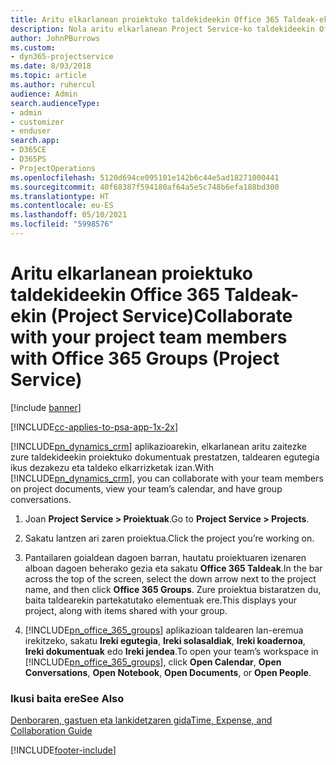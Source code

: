 ```yaml
---
title: Aritu elkarlanean proiektuko taldekideekin Office 365 Taldeak-ekin
description: Nola aritu elkarlanean Project Service-ko taldekideekin Office 365 Taldeak-en bidez
author: JohnPBurrows
ms.custom:
- dyn365-projectservice
ms.date: 8/03/2018
ms.topic: article
ms.author: ruhercul
audience: Admin
search.audienceType:
- admin
- customizer
- enduser
search.app:
- D365CE
- D365PS
- ProjectOperations
ms.openlocfilehash: 5120d694ce095101e142b6c44e5ad18271000441
ms.sourcegitcommit: 40f68387f594180af64a5e5c748b6efa188bd300
ms.translationtype: HT
ms.contentlocale: eu-ES
ms.lasthandoff: 05/10/2021
ms.locfileid: "5998576"
---
```

# <a name="collaborate-with-your-project-team-members-with-office-365-groups-project-service"></a><span data-ttu-id="e3c99-103">Aritu elkarlanean proiektuko taldekideekin Office 365 Taldeak-ekin (Project Service)</span><span class="sxs-lookup"><span data-stu-id="e3c99-103">Collaborate with your project team members with Office 365 Groups (Project Service)</span></span>

[!include [banner](../includes/psa-now-project-operations.md)]

[!INCLUDE[cc-applies-to-psa-app-1x-2x](../includes/cc-applies-to-psa-app-1x-2x.md)]

<span data-ttu-id="e3c99-104">[!INCLUDE[pn_dynamics_crm](../includes/pn-dynamics-crm.md)] aplikazioarekin, elkarlanean aritu zaitezke zure taldekideekin proiektuko dokumentuak prestatzen, taldearen egutegia ikus dezakezu eta taldeko elkarrizketak izan.</span><span class="sxs-lookup"><span data-stu-id="e3c99-104">With [!INCLUDE[pn_dynamics_crm](../includes/pn-dynamics-crm.md)], you can collaborate with your team members on project documents, view your team’s calendar, and have group conversations.</span></span>  
  
1. <span data-ttu-id="e3c99-105">Joan **Project Service > Proiektuak**.</span><span class="sxs-lookup"><span data-stu-id="e3c99-105">Go to **Project Service > Projects**.</span></span>  
  
2. <span data-ttu-id="e3c99-106">Sakatu lantzen ari zaren proiektua.</span><span class="sxs-lookup"><span data-stu-id="e3c99-106">Click the project you’re working on.</span></span>  
  
3. <span data-ttu-id="e3c99-107">Pantailaren goialdean dagoen barran, hautatu proiektuaren izenaren alboan dagoen beherako gezia eta sakatu **Office 365 Taldeak**.</span><span class="sxs-lookup"><span data-stu-id="e3c99-107">In the bar across the top of the screen, select the down arrow next to the project name, and then click **Office 365 Groups**.</span></span> <span data-ttu-id="e3c99-108">Zure proiektua bistaratzen du, baita taldearekin partekatutako elementuak ere.</span><span class="sxs-lookup"><span data-stu-id="e3c99-108">This displays your project, along with items shared with your group.</span></span>  
  
4. <span data-ttu-id="e3c99-109">[!INCLUDE[pn_office_365_groups](../includes/pn-office-365-groups.md)] aplikazioan taldearen lan-eremua irekitzeko, sakatu **Ireki egutegia**, **Ireki solasaldiak**, **Ireki koadernoa**, **Ireki dokumentuak** edo **Ireki jendea**.</span><span class="sxs-lookup"><span data-stu-id="e3c99-109">To open your team’s workspace in [!INCLUDE[pn_office_365_groups](../includes/pn-office-365-groups.md)], click **Open Calendar**, **Open Conversations**, **Open Notebook**, **Open Documents**, or **Open People**.</span></span>  
  
### <a name="see-also"></a><span data-ttu-id="e3c99-110">Ikusi baita ere</span><span class="sxs-lookup"><span data-stu-id="e3c99-110">See Also</span></span>  
 [<span data-ttu-id="e3c99-111">Denboraren, gastuen eta lankidetzaren gida</span><span class="sxs-lookup"><span data-stu-id="e3c99-111">Time, Expense, and Collaboration Guide</span></span>](../psa/time-expense-collaboration-guide.md)


[!INCLUDE[footer-include](../includes/footer-banner.md)]